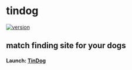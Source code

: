 # tindog
[![version](https://img.shields.io/badge/version-1.0.1-green.svg)](https://singla-s.github.io/tindog)

## match finding site for your dogs

#### Launch: [TinDog](https://undefin-ed.github.io/Tin-Dog/)

